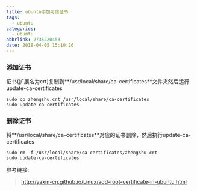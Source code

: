```yaml
---
title: ubuntu添加可信证书
tags:
  - ubuntu
categories:
  - ubuntu
abbrlink: 2735220453
date: 2018-04-05 15:10:26
---
```


### 添加证书
<!-- more -->
证书(扩展名为crt)复制到**/usr/local/share/ca-certificates**文件夹然后运行update-ca-certificates
``` 
sudo cp zhengshu.crt /usr/local/share/ca-certificates
sudo update-ca-certificates
```
### 删除证书
将**/usr/local/share/ca-certificates**对应的证书删除，然后执行update-ca-certificates
```
sudo rm -f /usr/local/share/ca-certificates/zhengshu.crt
sudo update-ca-certificates
```

参考链接:
> http://yaxin-cn.github.io/Linux/add-root-certificate-in-ubuntu.html